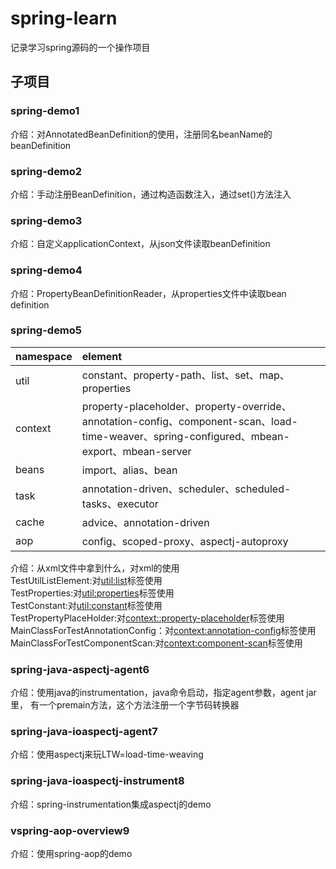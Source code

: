 # spring-learn
记录学习spring源码的一个操作项目

## 子项目
### spring-demo1
介绍：对AnnotatedBeanDefinition的使用，注册同名beanName的beanDefinition

### spring-demo2
介绍：手动注册BeanDefinition，通过构造函数注入，通过set()方法注入

### spring-demo3
介绍：自定义applicationContext，从json文件读取beanDefinition

### spring-demo4
介绍：PropertyBeanDefinitionReader，从properties文件中读取bean definition

### spring-demo5
|namespace|element|
|:-|:-|
|util|constant、property-path、list、set、map、properties|  
|context|property-placeholder、property-override、annotation-config、component-scan、load-time-weaver、spring-configured、mbean-export、mbean-server| 
|beans|import、alias、bean|
|task|annotation-driven、scheduler、scheduled-tasks、executor|
|cache|advice、annotation-driven|
|aop|config、scoped-proxy、aspectj-autoproxy|

介绍：从xml文件中拿到什么，对xml的使用  
TestUtilListElement:对<util:list>标签使用  
TestProperties:对<util:properties>标签使用  
TestConstant:对<util:constant>标签使用  
TestPropertyPlaceHolder:对<context::property-placeholder>标签使用  
MainClassForTestAnnotationConfig：对<context:annotation-config>标签使用
MainClassForTestComponentScan:对<context:component-scan>标签使用

### spring-java-aspectj-agent6
介绍：使用java的instrumentation，java命令启动，指定agent参数，agent jar里，
有一个premain方法，这个方法注册一个字节码转换器

### spring-java-ioaspectj-agent7
介绍：使用aspectj来玩LTW=load-time-weaving

### spring-java-ioaspectj-instrument8
介绍：spring-instrumentation集成aspectj的demo  

### vspring-aop-overview9
介绍：使用spring-aop的demo
